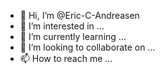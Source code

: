- 👋 Hi, I’m @Eric-C-Andreasen
- 👀 I’m interested in ...
- 🌱 I’m currently learning ...
- 💞️ I’m looking to collaborate on ...
- 📫 How to reach me ...

<!---
Eric-C-Andreasen/Eric-C-Andreasen is a ✨ special ✨ repository because its `README.md` (this file) appears on your GitHub profile.
You can click the Preview link to take a look at your changes.
--->
